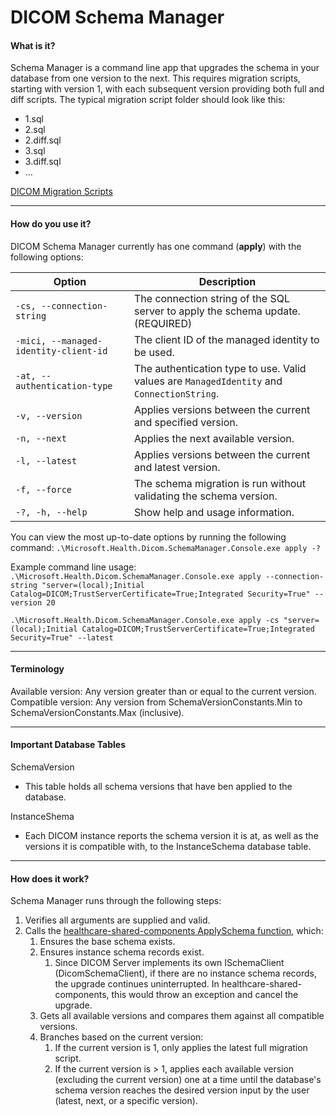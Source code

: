 # DICOM Schema Manager

#### What is it?
Schema Manager is a command line app that upgrades the schema in your database from one version to the next. This requires migration scripts, starting with version 1, with each subsequent version providing both full and diff scripts. The typical migration script folder should look like this:
- 1.sql
- 2.sql
- 2.diff.sql
- 3.sql
- 3.diff.sql
- ...

[DICOM Migration Scripts](https://github.com/microsoft/dicom-server/tree/main/src/Microsoft.Health.Dicom.SqlServer/Features/Schema/Migrations)

------------

#### How do you use it?
DICOM Schema Manager currently has one command (**apply**) with the following options:

| Option | Description |
| ------------ | ------------ |
| `-cs, --connection-string` | The connection string of the SQL server to apply the schema update. (REQUIRED) |
| `-mici, --managed-identity-client-id` | The client ID of the managed identity to be used. |
| `-at, --authentication-type` | The authentication type to use. Valid values are `ManagedIdentity` and `ConnectionString`. |
| `-v, --version` | Applies versions between the current and specified version. |
| `-n, --next` | Applies the next available version. |
| `-l, --latest` | Applies versions between the current and latest version. |
| `-f, --force` | The schema migration is run without validating the schema version. |
| `-?, -h, --help` | Show help and usage information. |

You can view the most up-to-date options by running the following command:
`.\Microsoft.Health.Dicom.SchemaManager.Console.exe apply -?`

Example command line usage:
`.\Microsoft.Health.Dicom.SchemaManager.Console.exe apply --connection-string "server=(local);Initial Catalog=DICOM;TrustServerCertificate=True;Integrated Security=True" --version 20`

`.\Microsoft.Health.Dicom.SchemaManager.Console.exe apply -cs "server=(local);Initial Catalog=DICOM;TrustServerCertificate=True;Integrated Security=True" --latest`

------------

#### Terminology
Available version: Any version greater than or equal to the current version.
Compatible version: Any version from SchemaVersionConstants.Min to SchemaVersionConstants.Max (inclusive).

------------

#### Important Database Tables
SchemaVersion
- This table holds all schema versions that have ben applied to the database.

InstanceShema
- Each DICOM instance reports the schema version it is at, as well as the versions it is compatible with, to the InstanceSchema database table.

------------

#### How does it work?

Schema Manager runs through the following steps:
1. Verifies all arguments are supplied and valid.
2. Calls the [healthcare-shared-components ApplySchema function](https://github.com/microsoft/healthcare-shared-components/blob/20506ffba19905abe882812a25d74866d1e1dcb0/src/Microsoft.Health.SqlServer/Features/Schema/Manager/SqlSchemaManager.cs#L53), which:
	1. Ensures the base schema exists.
	2. Ensures instance schema records exist.
		1. Since DICOM Server implements its own ISchemaClient (DicomSchemaClient), if there are no instance schema records, the upgrade continues uninterrupted. In healthcare-shared-components, this would throw an exception and cancel the upgrade.
	3. Gets all available versions and compares them against all compatible versions.
	4. Branches based on the current version:
		1. If the current version is 1, only applies the latest full migration script.
		2. If the current version is > 1, applies each available version (excluding the current version) one at a time until the database's schema version reaches the desired version input by the user (latest, next, or a specific version).
